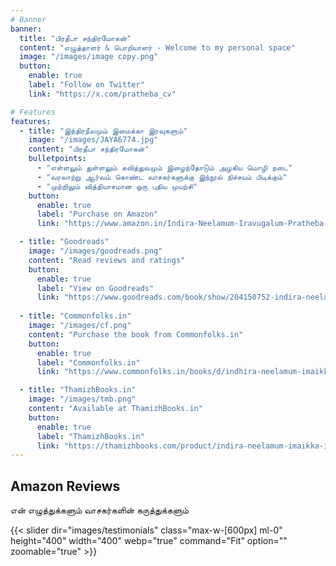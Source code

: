 ```yaml
---
# Banner
banner: 
  title: "பிரதீபா சந்திரமோகன்"
  content: "எழுத்தாளர் & பொறியாளர் - Welcome to my personal space"
  image: "/images/image copy.png"
  button:
    enable: true
    label: "Follow on Twitter"
    link: "https://x.com/pratheba_cv"

# Features
features:
  - title: "இந்திரநீலமும் இமைக்கா இரவுகளும்"
    image: "/images/JAYA6774.jpg"
    content: "பிரதீபா சந்திரமோகன்"
    bulletpoints:
      - "எள்ளலும் துள்ளலும் கவித்துவமும் இழைந்தோடும் அழகிய மொழி நடை"
      - "வரலாற்று ஆர்வம் கொண்ட வாசகர்களுக்கு இந்நூல் நிச்சயம் பிடிக்கும்"
      - "முற்றிலும் வித்தியாசமான ஒரு புதிய முயற்சி"
    button:
      enable: true
      label: "Purchase on Amazon"
      link: "https://www.amazon.in/Indira-Neelamum-Iravugalum-Pratheba-Chandramohan/dp/8119176472/"

  - title: "Goodreads" 
    image: "/images/goodreads.png"
    content: "Read reviews and ratings"
    button:
      enable: true
      label: "View on Goodreads"
      link: "https://www.goodreads.com/book/show/204150752-indira-neelamum-imaika-iravugalum"
 
  - title: "Commonfolks.in"
    image: "/images/cf.png"
    content: "Purchase the book from Commonfolks.in"
    button:
      enable: true
      label: "Commonfolks.in" 
      link: "https://www.commonfolks.in/books/d/indhira-neelamum-imaikkaa-iravugalum"

  - title: "ThamizhBooks.in"
    image: "/images/tmb.png"
    content: "Available at ThamizhBooks.in"
    button: 
      enable: true
      label: "ThamizhBooks.in" 
      link: "https://thamizhbooks.com/product/indira-neelamum-imaikka-iravugalum/"
---
```


## Amazon Reviews
என் எழுத்துக்களும் வாசகர்களின் கருத்துக்களும்

{{< slider dir="images/testimonials" class="max-w-[600px] ml-0" height="400" width="400" webp="true" command="Fit" option="" zoomable="true" >}}